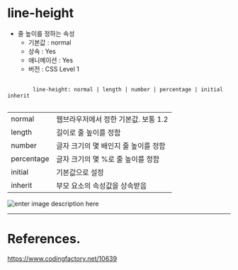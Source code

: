 # line-height

- 줄 높이를 정하는 속성
  - 기본값 : normal
  - 상속 : Yes
  - 애니메이션 : Yes
  - 버전 : CSS Level 1

<pre>
    <code>
        line-height: normal | length | number | percentage | initial inherit
    </code>
</pre>

|            |                                      |
| ---------- | ------------------------------------ |
| normal     | 웹브라우저에서 정한 기본값. 보통 1.2 |
| length     | 길이로 줄 높이를 정함                |
| number     | 글자 크기의 몇 배인지 줄 높이를 정함 |
| percentage | 글자 크기의 몇 %로 줄 높이를 정함    |
| initial    | 기본값으로 설정                      |
| inherit    | 부모 요소의 속성값을 상속받음        |

![enter image description here](https://www.codingfactory.net/wp-content/uploads/css-property-line-height-01.png)

---

# References.

<https://www.codingfactory.net/10639>
